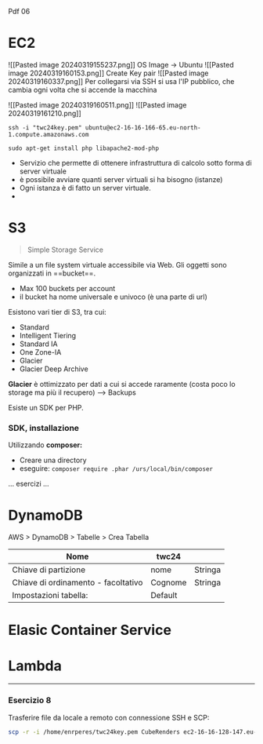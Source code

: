 Pdf 06

# EC2
![[Pasted image 20240319155237.png]]
OS Image -> Ubuntu
![[Pasted image 20240319160153.png]]
Create Key pair 
![[Pasted image 20240319160337.png]]
Per collegarsi via SSH si usa l'IP pubblico, che cambia ogni volta che si accende la macchina 

![[Pasted image 20240319160511.png]]
![[Pasted image 20240319161210.png]]

`ssh -i "twc24key.pem" ubuntu@ec2-16-16-166-65.eu-north-1.compute.amazonaws.com`

`sudo apt-get install php libapache2-mod-php`

- Servizio che permette di ottenere infrastruttura di calcolo sotto forma di server virtuale 
- è possibile avviare quanti server virtuali si ha bisogno (istanze)
- Ogni istanza è di fatto un server virtuale. 
- 

# S3
> Simple Storage Service 

Simile a un file system virtuale accessibile via Web. 
Gli oggetti sono organizzati in ==bucket==. 
 - Max 100 buckets per account
 - il bucket ha nome universale e univoco (è una parte di url)

Esistono vari tier di S3, tra cui: 
 - Standard
 - Intelligent Tiering
 - Standard IA
 - One Zone-IA
 - Glacier 
 - Glacier Deep Archive 

**Glacier** è ottimizzato per dati a cui si accede raramente (costa poco lo storage ma più il recupero) --> Backups

Esiste un SDK per PHP. 

### SDK, installazione
Utilizzando **composer:**
- Creare una directory 
- eseguire: `composer require .phar /urs/local/bin/composer`

... esercizi ...
# DynamoDB
AWS > DynamoDB > Tabelle > Crea Tabella 

| Nome                                | twc24   |         |
| ----------------------------------- | ------- | ------- |
| Chiave di partizione                | nome    | Stringa |
| Chiave di ordinamento - facoltativo | Cognome | Stringa |
| Impostazioni tabella:               | Default |         |


# Elasic Container Service


# Lambda


---

###  Esercizio 8
Trasferire file da locale a remoto con connessione SSH e SCP: 

```bash
scp -r -i /home/enrperes/twc24key.pem CubeRenders ec2-16-16-128-147.eu-north-1.compute.amazonaws.com:/var/www/html/media
```